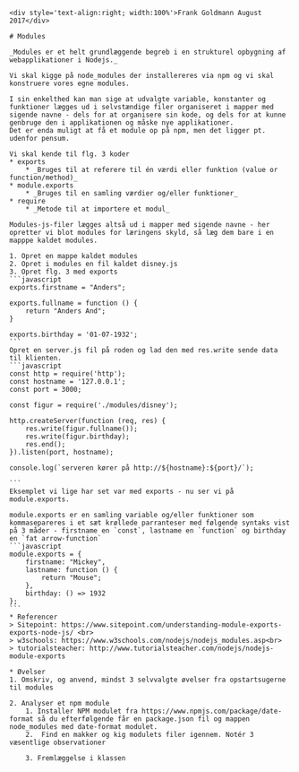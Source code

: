     <div style='text-align:right; width:100%'>Frank Goldmann August 2017</div>

    # Modules 

    _Modules er et helt grundlæggende begreb i en strukturel opbygning af webapplikationer i Nodejs._

    Vi skal kigge på node_modules der installereres via npm og vi skal konstruere vores egne modules.

    I sin enkelthed kan man sige at udvalgte variable, konstanter og funktioner lægges ud i selvstændige filer organiseret i mapper med sigende navne - dels for at organisere sin kode, og dels for at kunne genbruge den i applikationen og måske nye applikationer.
    Det er enda muligt at få et module op på npm, men det ligger pt. udenfor pensum.

    Vi skal kende til flg. 3 koder
    * exports
        * _Bruges til at referere til én værdi eller funktion (value or function/method)_
    * module.exports
        * _Bruges til en samling værdier og/eller funktioner_
    * require
        * _Metode til at importere et modul_

    Modules-js-filer lægges altså ud i mapper med sigende navne - her opretter vi blot modules for læringens skyld, så læg dem bare i en mapppe kaldet modules.

    1. Opret en mappe kaldet modules
    2. Opret i modules en fil kaldet disney.js
    3. Opret flg. 3 med exports
    ```javascript
    exports.firstname = "Anders";

    exports.fullname = function () {
        return "Anders And";
    }

    exports.birthday = '01-07-1932';
    ```
    Opret en server.js fil på roden og lad den med res.write sende data til klienten.
    ```javascript
    const http = require('http');
    const hostname = '127.0.0.1';
    const port = 3000;

    const figur = require('./modules/disney');

    http.createServer(function (req, res) {
        res.write(figur.fullname());
        res.write(figur.birthday);
        res.end();
    }).listen(port, hostname);

    console.log(`serveren kører på http://${hostname}:${port}/`);

    ```
    Eksemplet vi lige har set var med exports - nu ser vi på module.exports.

    module.exports er en samling variable og/eller funktioner som kommasepareres i et sæt krøllede parranteser med følgende syntaks vist på 3 måder - firstname en `const`, lastname en `function` og birthday en `fat arrow-function`
    ```javascript
    module.exports = {
        firstname: "Mickey",
        lastname: function () {
            return "Mouse";
        },
        birthday: () => 1932
    };
    ```
    * Referencer
    > Sitepoint: https://www.sitepoint.com/understanding-module-exports-exports-node-js/ <br>
    > w3schools: https://www.w3schools.com/nodejs/nodejs_modules.asp<br>
    > tutorialsteacher: http://www.tutorialsteacher.com/nodejs/nodejs-module-exports

    * Øvelser
    1. Omskriv, og anvend, mindst 3 selvvalgte øvelser fra opstartsugerne til modules

    2. Analyser et npm module
        1. Installer NPM modulet fra https://www.npmjs.com/package/date-format så du efterfølgende får en package.json fil og mappen node_modules med date-format modulet.
        2.	Find en makker og kig modulets filer igennem. Notér 3 væsentlige observationer 

        3. Fremlæggelse i klassen
